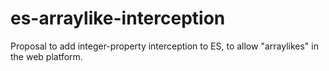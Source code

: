 # es-arraylike-interception
Proposal to add integer-property interception to ES, to allow "arraylikes" in the web platform.
